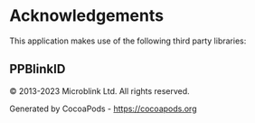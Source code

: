 # Acknowledgements
This application makes use of the following third party libraries:

## PPBlinkID

© 2013-2023 Microblink Ltd. All rights reserved.

Generated by CocoaPods - https://cocoapods.org
